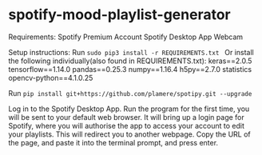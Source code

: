 # spotify-mood-playlist-generator

Requirements:
Spotify Premium Account
Spotify Desktop App
Webcam

Setup instructions:
Run  ```sudo pip3 install -r REQUIREMENTS.txt ```
Or install the following individually(also found in REQUIREMENTS.txt):
keras==2.0.5
tensorflow==1.14.0
pandas==0.25.3
numpy==1.16.4
h5py==2.7.0
statistics
opencv-python==4.1.0.25

Run ```pip install git+https://github.com/plamere/spotipy.git --upgrade```

Log in to the Spotify Desktop App.
Run the program for the first time, you will be sent to your default web browser. It will bring up a login page for Spotify, where you will authorise the app to access your account to edit your playlists. 
This will redirect you to another webpage. Copy the URL of the page, and paste it into the terminal prompt, and press enter. 
